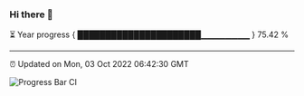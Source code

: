 ### Hi there 👋

⏳ Year progress { ██████████████████████▁▁▁▁▁▁▁▁ } 75.42 %

---

⏰ Updated on Mon, 03 Oct 2022 06:42:30 GMT

![Progress Bar CI](https://github.com/ZhaoGui/ZhaoGui/workflows/Progress%20Bar%20CI/badge.svg)
